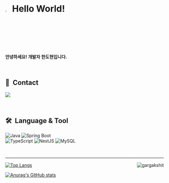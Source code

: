 # <a href="https://www.gautamkrishnar.com/"><img src="https://media.giphy.com/media/hvRJCLFzcasrR4ia7z/giphy.gif" width="3%"></a> Hello World!
<b> 안녕하세요! 개발자 한도현입니다. </b>

<br>

## 🔗&nbsp; Contact
<a href="mailto:limited.hyeon@gmail.com"><img src="https://img.shields.io/badge/limited.hyeon@gmail.com-EA4335?style=flat-square&logo=Gmail&logoColor=white&link=mailto:limited.hyeon@gmail.com"/></a>

<br>

## 🛠️&nbsp; Language & Tool 
<p>
  <img alt="Java" src="https://img.shields.io/badge/Java-007396?style=flat-square&logo=Java&logoColor=white"/>  
  <img alt="Spring Boot" src="https://img.shields.io/badge/Spring Boot-6DB33F?style=flat-square&logo=Spring Boot&logoColor=white"/><br>  
  <img alt="TypeScript" src="https://img.shields.io/badge/TypeScript-blue?style=flat-square&logo=TypeScript&logoColor=white"/>
  <img alt="NestJS" src="https://img.shields.io/badge/NestJS-red?style=flat-square&logo=NestJS&logoColor=white"/>
  <img alt="MySQL" src="https://img.shields.io/badge/MySQL-4479A1?style=flat-square&logo=MySQL&logoColor=white"/>
</p>

<br><hr/>

<img align="right" src="https://komarev.com/ghpvc/?username=dohyun-han" alt="gargakshit"/>

[![Top Langs](https://github-readme-stats.vercel.app/api/top-langs/?username=dohyun-han&layout=compact)](https://github.com/anuraghazra/github-readme-stats)

[![Anurag's GitHub stats](https://github-readme-stats.vercel.app/api?username=dohyun-han)](https://github.com/anuraghazra/github-readme-stats)

<!---
dohyeon-han/dohyeon-han is a ✨ special ✨ repository because its `README.md` (this file) appears on your GitHub profile.
You can click the Preview link to take a look at your changes.
--->
